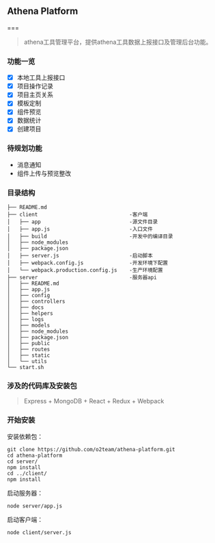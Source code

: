 ## Athena Platform
===
> athena工具管理平台，提供athena工具数据上报接口及管理后台功能。

### 功能一览

- [x] 本地工具上报接口
- [x] 项目操作记录
- [x] 项目主页关系
- [x] 模板定制
- [x] 组件预览
- [x] 数据统计
- [x] 创建项目

###  待规划功能

- 消息通知
- 组件上传与预览整改

### 目录结构

	├── README.md
	├── client                              -客户端
	│   ├── app                             -源文件目录
	│   ├── app.js                          -入口文件
	│   ├── build                           -开发中的编译目录
	│   ├── node_modules
	│   ├── package.json
	│   ├── server.js                       -启动脚本
	│   ├── webpack.config.js               -开发环境下配置
	│   └── webpack.production.config.js    -生产环境配置
	├── server                              -服务器api
	│   ├── README.md
	│   ├── app.js
	│   ├── config
	│   ├── controllers
	│   ├── docs
	│   ├── helpers
	│   ├── logs
	│   ├── models
	│   ├── node_modules
	│   ├── package.json
	│   ├── public
	│   ├── routes
	│   ├── static
	│   └── utils
	└── start.sh


### 涉及的代码库及安装包
	
> Express + MongoDB + React + Redux + Webpack

### 开始安装

安装依赖包：

```
git clone https://github.com/o2team/athena-platform.git
cd athena-platform
cd server/
npm install
cd ../client/
npm install
```

启动服务器：

```
node server/app.js
```

启动客户端：

```
node client/server.js
```

